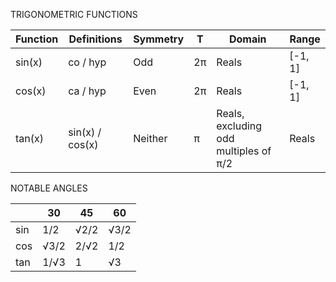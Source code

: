 
TRIGONOMETRIC  FUNCTIONS

|Function |Definitions     |Symmetry |T  |Domain                                |Range   |
|---------|----------------|---------|---|--------------------------------------|--------|
|sin(x)   |co / hyp        |Odd      |2π |Reals                                 |[-1, 1] |
|cos(x)   |ca / hyp        |Even     |2π |Reals                                 |[-1, 1] |
|tan(x)   |sin(x) / cos(x) |Neither  |π  |Reals, excluding odd multiples of π/2 |Reals   |


NOTABLE ANGLES

|     |30   | 45   | 60   |
|-----|------|------|------|
| sin | 1/2  | √2/2 | √3/2 |
| cos | √3/2 | 2/√2 | 1/2  |
| tan | 1/√3 | 1    | √3   |
